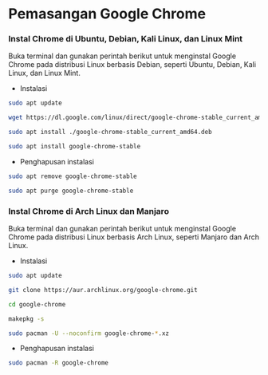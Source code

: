 # Pemasangan Google Chrome

### Instal Chrome di Ubuntu, Debian, Kali Linux, dan Linux Mint
Buka terminal dan gunakan perintah berikut untuk menginstal Google Chrome pada distribusi Linux berbasis Debian, seperti Ubuntu, Debian, Kali Linux, dan Linux Mint.

- Instalasi
```bash
sudo apt update
```
```bash
wget https://dl.google.com/linux/direct/google-chrome-stable_current_amd64.deb
```
```bash
sudo apt install ./google-chrome-stable_current_amd64.deb
```
```bash
sudo apt install google-chrome-stable
```

- Penghapusan instalasi
```bash
sudo apt remove google-chrome-stable
```
```bash
sudo apt purge google-chrome-stable
```

### Instal Chrome di Arch Linux dan Manjaro
Buka terminal dan gunakan perintah berikut untuk menginstal Google Chrome pada distribusi Linux berbasis Arch Linux, seperti Manjaro dan Arch Linux.

- Instalasi
```bash
sudo apt update
```
```bash
git clone https://aur.archlinux.org/google-chrome.git
```
```bash
cd google-chrome
```
```bash
makepkg -s
```
```bash
sudo pacman -U --noconfirm google-chrome-*.xz
```

- Penghapusan instalasi
```bash
sudo pacman -R google-chrome
```